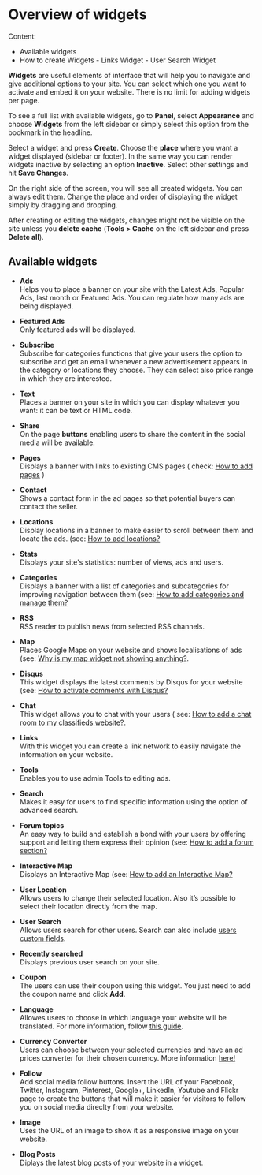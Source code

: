 # Overview of widgets
Content:
-   Available widgets
  -  How to create Widgets
    -   Links Widget
    -   User Search Widget

**Widgets**  are useful elements of interface that will help you to navigate and give additional options to your site. You can select which one you want to activate and embed it on your website. There is no limit for adding widgets per page.

To see a full list with available widgets, go to  **Panel**, select  **Appearance**  and choose **Widgets**  from the left sidebar or simply select this option from the bookmark in the headline.


Select a widget and press  **Create**. Choose the  **place**  where you want a widget displayed (sidebar or footer). In the same way you can render widgets inactive by selecting an option  **Inactive**. Select other settings and hit  **Save Changes**.

On the right side of the screen, you will see all created widgets. You can always edit them. Change the place and order of displaying the widget simply by dragging and dropping.

After creating or editing the widgets, changes might not be visible on the site unless you  **delete cache**  (**Tools > Cache**  on the left sidebar and press  **Delete all**).


 ## Available widgets

-   **Ads**  
    Helps you to place a banner on your site with the Latest Ads, Popular Ads, last month or Featured Ads. You can regulate how many ads are being displayed.  
    
-   **Featured Ads**  
   Only featured ads will be displayed.  
    
-   **Subscribe**  
    Subscribe for categories functions that give your users the option to subscribe and get an email whenever a new advertisement appears in the category or locations they choose. They can select also price range in which they are interested.  
    
-   **Text**  
    Places a banner on your site in which you can display whatever you want: it can be text or HTML code.  
    
-   **Share**  
    On the page **buttons** enabling users to share the content in the social media will be available.  
    
-   **Pages**  
    Displays a banner with links to existing CMS pages ( check: [How to add pages](Content-Add-pages.md) )
    
-   **Contact**  
    Shows a contact form in the ad pages so that potential buyers can contact the seller.  
    
-   **Locations**  
    Display locations in a banner to make easier to scroll between them and locate the ads. (see: [How to add locations?](Classifieds-add-location.md)
    
-   **Stats**  
    Displays your site's statistics: number of views, ads and users.  
    
-   **Categories**  
    Displays a banner with a list of categories and subcategories for improving navigation between them (see: [How to add categories and manage them?](Classifieds-how-to-add-new-categories-and-manage-them.md) 
    
-   **RSS**  
    RSS reader to publish news from selected RSS channels.  
    
-   **Map**  
    Places Google Maps on your website and shows localisations of ads (see: [Why is my map widget not showing anything?](Widgets-map-widget.md).  
    
-   **Disqus**  
   This widget displays the latest comments by Disqus for your website (see: [How to activate comments with Disqus?](Publish-options-active-comments-with-disquse.md)
    
-   **Chat**  
    This widget allows you to chat with your users ( see:  [How to add a chat room to my classifieds website?](Widgets-chat-room.md).  
    
-   **Links**  
    With this widget you can create a link network to easily navigate the information on your website.  
    
-   **Tools**  
    Enables you to use admin Tools to editing ads.  
    
-   **Search**  
    Makes it easy for users to find specific information using the option of advanced search.  
    
-   **Forum topics**  
    An easy way to build and establish a bond with your users by offering support and letting them express their opinion (see: [How to add a forum section?](Plugins-forum-section.md)  
    
-   **Interactive Map**  
    Displays an Interactive Map (see:  [How to add an Interactive Map?](Content-create-an-interactive-map.md)
-   **User Location**  
    Allows users to change their selected location. Also it’s possible to select their location directly from the map.
-   **User Search**  
    Allows users search for other users. Search can also include [users custom fields](Users-create-custom-field-for-users.md).
-   **Recently searched**  
    Displays previous user search on your site.
-   **Coupon**  
    The users can use their coupon using this widget. You just need to add the coupon name and click **Add**.
-   **Language**  
    Allowes users to choose in which language your website will be translated. For more information, follow [this guide](Widget-language-widget.md).
-   **Currency Converter**  
    Users can choose between your selected currencies and have an ad prices converter for their chosen currency. More information  [here!](Widgets-how-to-set-the-currency-format.md)
-   **Follow**  
    Add social media follow buttons. Insert the URL of your Facebook, Twitter, Instagram, Pinterest, Google+, LinkedIn, Youtube and Flickr page to create the buttons that will make it easier for visitors to follow you on social media direclty from your website.
-   **Image**  
    Uses the URL of an image to show it as a responsive image on your website.
-   **Blog Posts**  
    Diplays the latest blog posts of your website in a widget.
    


